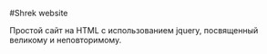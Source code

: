 #Shrek website

Простой сайт на HTML с использованием jquery, посвященный великому и неповторимому. 

